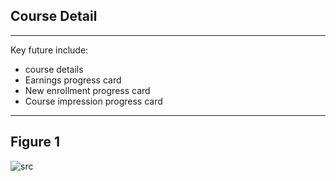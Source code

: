 ## Course Detail
---
Key future include:


- course details
- Earnings progress card
- New enrollment progress card
- Course impression progress card


---

## Figure 1
 
 ![src](/assets/dashkit/course-details.jpeg)


